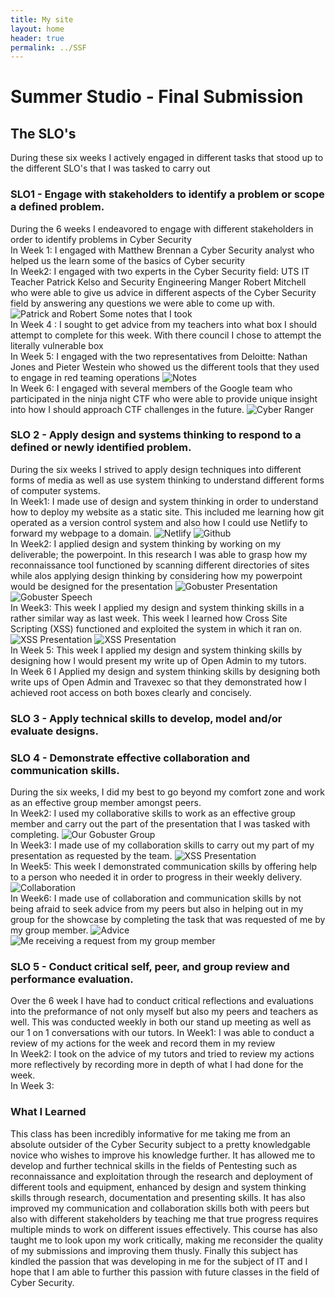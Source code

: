 ```yaml
---
title: My site
layout: home
header: true
permalink: ../SSF
---
```


# Summer Studio - Final Submission

## The SLO's
During these six weeks I actively engaged in different tasks that stood up to the different SLO's that I was tasked to carry out

### SLO1 - Engage with stakeholders to identify a problem or scope a defined problem.
During the 6 weeks I endeavored to engage with different stakeholders in order to identify problems in Cyber Security
<br>
In Week 1: 
I engaged with Matthew Brennan a Cyber Security analyst who helped us the learn some of the basics of Cyber security
<br>
In Week2: 
I engaged with two experts in the Cyber Security field: UTS IT Teacher Patrick Kelso and Security Engineering Manger Robert Mitchell who were able to give us advice in different aspects of the Cyber Security field by answering any questions we were able to come up with.
![Patrick and Robert](/assets/pat.png)
Some notes that I took
<br>
In Week 4 : 
I sought to get advice from my teachers into what box I should attempt to complete for this week. With there council I chose to attempt the literally vulnerable box
<br>
In Week 5:
I engaged with the two representatives from Deloitte: Nathan Jones and Pieter Westein who showed us the different tools that they used to engage in red teaming operations
 ![Notes ](/assets/notes.png)
<br>
In Week 6:
I engaged with several members of the Google team who participated in the ninja night CTF who were able to provide unique insight into how I should approach CTF challenges in the future.
 ![Cyber Ranger](/assets/cr.png) 
 
### SLO 2 - Apply design and systems thinking to respond to a defined or newly identified problem.  
During the six weeks I strived to apply design techniques into different forms of media as well as use system thinking to understand different forms of computer systems.
<br>
In Week1:
I made use of design and system thinking in order to understand how to deploy my website as a static site. This included me learning how git operated as a version control system and also how I could use Netlify to forward my webpage to a domain.
![Netlify](/assets/Netlify.png)
![Github](/assets/github.png)
<br>
In Week2:
I applied design and system thinking by working on my deliverable; the powerpoint.  In this research I was able to grasp how my reconnaissance tool functioned by scanning different directories of sites while alos applying design thinking by considering how my powerpoint would be designed for the presentation
![Gobuster Presentation](/assets/Gobuster2.png)
![Gobuster Speech](/assets/Gobuster.png)
<br>
In Week3:
This week I applied my design and system thinking skills in a rather similar way as last week. This week I learned how Cross Site Scripting (XSS) functioned and exploited the system in which it ran on.
![XSS Presentation](/assets/XSS1.png) 
![XSS Presentation](/assets/XSS.png) 
<br>
In Week 5:
This week I applied my design and system thinking skills by designing how I would present my write up of Open Admin to my tutors.
<br>
In Week 6 
I Applied my design and system thinking skills by designing both write ups of Open Admin and Travexec so that they demonstrated how I achieved root access on both boxes clearly and concisely.
### SLO 3 - Apply technical skills to develop, model and/or evaluate designs. 

### SLO 4 - Demonstrate effective collaboration and communication skills. 
During the six weeks, I did my best to go beyond my comfort zone and work as an effective group member amongst peers.
<br> 
In Week2:
I used my collaborative skills to work as an effective group member and carry out the part of the presentation that I was tasked with completing.
![Our Gobuster Group](/assets/Gobuster3.png)
<br>
In Week3:
I made use of my collaboration skills to carry out my part of my presentation  as requested by the team.
![XSS Presentation](/assets/XSS.png)
<br>
In Week5:
This week I demonstrated communication skills by offering help to a person who needed it in order to progress in their weekly delivery.
![Collaboration ](/assets/help1.png)
<br>
In Week6:
I made use of collaboration and communication skills by not being afraid to seek advice from my peers but also in helping out in my group for the showcase by completing the task that was requested of me by my group member.
![Advice](/assets/advice.png)
![Me receiving a request from my group member](/assets/collab.png)
### SLO 5 - Conduct critical self, peer, and group review and performance evaluation.  
Over the 6 week I have had to conduct critical reflections and evaluations into the preformance of not only myself but also my peers and teachers as well. This was conducted weekly in both our stand up meeting as well as our 1 on 1 conversations with our tutors.
In Week1:
I was able to conduct a review of my actions for the week and record them in my review
<br>
In Week2:
I took on the advice of my tutors and tried to review my actions more reflectively by recording more in depth of what I had done for the week.
<br>
In Week 3:


### What I Learned
This class has been incredibly informative for me taking me from an absolute outsider of the Cyber Security subject to a pretty knowledgable novice who wishes to improve his knowledge further. It has allowed me to develop and further technical skills in the fields of Pentesting such as reconnaissance and exploitation through the research and deployment of different tools and equipment, enhanced by design and system thinking skills through research, documentation and presenting skills. It has also improved my communication and collaboration skills both with peers but also with different stakeholders by teaching me that true progress requires multiple minds to work on different issues effectively. This course has also taught me to look upon my work critically, making me reconsider the quality of my submissions and improving them thusly. Finally this subject has kindled the passion that was developing in me for the subject of IT and I hope that I am able to further this passion with future classes in the field of Cyber Security. 